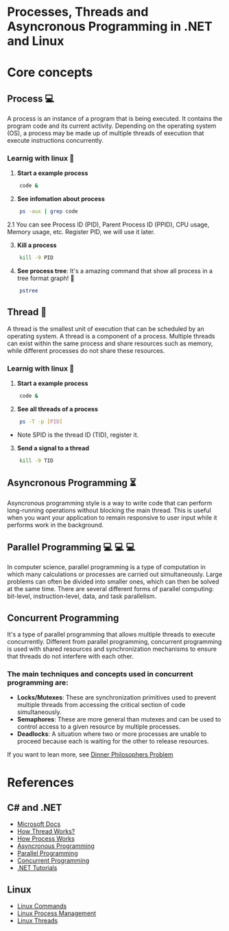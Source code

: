 # Processes, Threads and Asyncronous Programming in .NET and Linux

# Core concepts

## Process :computer:
A process is an instance of a program that is being executed. It contains the program code and its current activity. Depending on the operating system (OS), a process may be made up of multiple threads of execution that execute instructions concurrently.

### Learnig with linux :penguin:
1. **Start a example process**
```bash
    code &
```

2. **See infomation about process**
```bash
    ps -aux | grep code
```
2.1 You can see Process ID (PID), Parent Process ID (PPID), CPU usage, Memory usage, etc. Register PID, we will use it later.

3. **Kill a process**
```bash
    kill -9 PID
```

4. **See process tree**: It's a amazing command that show all process in a tree format graph! :deciduous_tree:
```bash
    pstree
```

## Thread :thread:
A thread is the smallest unit of execution that can be scheduled by an operating system. A thread is a component of a process. Multiple threads can exist within the same process and share resources such as memory, while different processes do not share these resources.

### Learnig with linux :penguin:
1. **Start a example process**
```bash
    code &
```
2. **See all threads of a process**
```bash
    ps -T -p [PID]
```
- Note SPID is the thread ID (TID), register it.

3. **Send a signal to a thread**
```bash
    kill -9 TID
```

## Asyncronous Programming :hourglass_flowing_sand:
Asyncronous programming style is a way to write code that can perform long-running operations without blocking the main thread. This is useful when you want your application to remain responsive to user input while it performs work in the background.

## Parallel Programming :computer: :computer: :computer:
In computer science, parallel programming is a type of computation in which many calculations or processes are carried out simultaneously. Large problems can often be divided into smaller ones, which can then be solved at the same time. There are several different forms of parallel computing: bit-level, instruction-level, data, and task parallelism.

## Concurrent Programming

It's a type of parallel programming that allows multiple threads to execute concurrently. Different from parallel programming, concurrent programming is used with shared resources and synchronization mechanisms to ensure that threads do not interfere with each other.

### The main techniques and concepts used in concurrent programming are:
- **Locks/Mutexes**: These are synchronization primitives used to prevent multiple threads from accessing the critical section of code simultaneously.
- **Semaphores**: These are more general than mutexes and can be used to control access to a given resource by multiple processes.
- **Deadlocks**: A situation where two or more processes are unable to proceed because each is waiting for the other to release resources.

If you want to lean more, see [Dinner Philosophers Problem](https://en.wikipedia.org/wiki/Dining_philosophers_problem)

# References

## C# and .NET
- [Microsoft Docs](https://docs.microsoft.com/en-us/dotnet/standard/async-in-depth)
- [How Thread Works?](https://en.wikipedia.org/wiki/Thread_(computing))
- [How Process Works](https://en.wikipedia.org/wiki/Process_(computing))
- [Asyncronous Programming](https://docs.microsoft.com/en-us/dotnet/csharp/programming-guide/concepts/async/)
- [Parallel Programming](https://docs.microsoft.com/en-us/dotnet/standard/parallel-programming/)
- [Concurrent Programming](https://docs.microsoft.com/en-us/dotnet/standard/concurrency-and-asynchrony/)
- [.NET Tutorials](https://dotnettutorials.net/)

## Linux
- [Linux Commands](https://www.tecmint.com/linux-commands-cheat-sheet/)
- [Linux Process Management](https://www.tecmint.com/linux-process-management/)
- [Linux Threads](https://www.tecmint.com/linux-thread-management/)